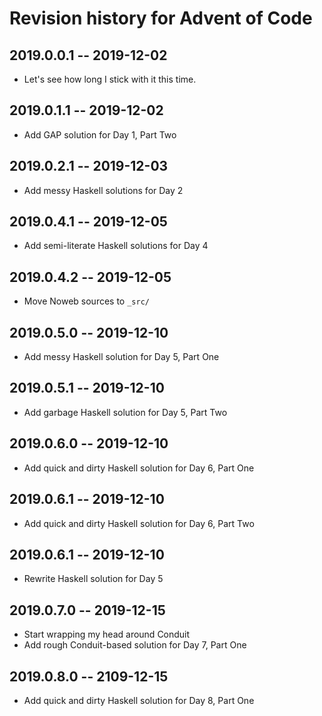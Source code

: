 # Revision history for Advent of Code

## 2019.0.0.1 -- 2019-12-02

* Let's see how long I stick with it this time.

## 2019.0.1.1 -- 2019-12-02

* Add GAP solution for Day 1, Part Two

## 2019.0.2.1 -- 2019-12-03

* Add messy Haskell solutions for Day 2

## 2019.0.4.1 -- 2019-12-05

* Add semi-literate Haskell solutions for Day 4

## 2019.0.4.2 -- 2019-12-05

* Move Noweb sources to `_src/`

## 2019.0.5.0 -- 2019-12-10

* Add messy Haskell solution for Day 5, Part One

## 2019.0.5.1 -- 2019-12-10

* Add garbage Haskell solution for Day 5, Part Two

## 2019.0.6.0 -- 2019-12-10

* Add quick and dirty Haskell solution for Day 6, Part One

## 2019.0.6.1 -- 2019-12-10

* Add quick and dirty Haskell solution for Day 6, Part Two

## 2019.0.6.1 -- 2019-12-10

* Rewrite Haskell solution for Day 5

## 2019.0.7.0 -- 2019-12-15

* Start wrapping my head around Conduit
* Add rough Conduit-based solution for Day 7, Part One

## 2019.0.8.0 -- 2109-12-15

* Add quick and dirty Haskell solution for Day 8, Part One

